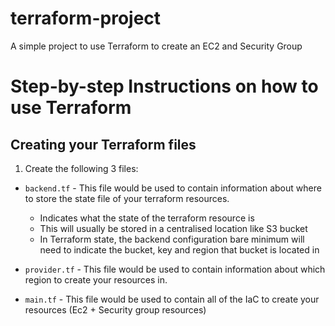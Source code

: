 # terraform-project
A simple project to use Terraform to create an EC2 and Security Group

# Step-by-step Instructions on how to use Terraform

## Creating your Terraform files

1. Create the following 3 files:

- `backend.tf` - This file would be used to contain information about where to store the state file of your terraform resources.

    - Indicates what the state of the terraform resource is
    - This will usually be stored in a centralised location like S3 bucket
    - In Terraform state, the backend configuration bare minimum will need to indicate the bucket, key and region that bucket is located in

- `provider.tf` - This file would be used to contain information about which region to create your resources in.

- `main.tf` - This file would be used to contain all of the IaC to create your resources (Ec2 + Security group resources) 